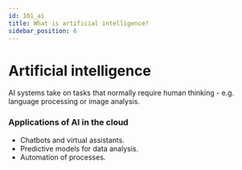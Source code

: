 ```yaml
---
id: 101_ai
title: What is artificial intelligence?
sidebar_position: 6
---
```


# Artificial intelligence

AI systems take on tasks that normally require human thinking - e.g. language processing or image analysis.

### Applications of AI in the cloud
- Chatbots and virtual assistants.
- Predictive models for data analysis.
- Automation of processes.
